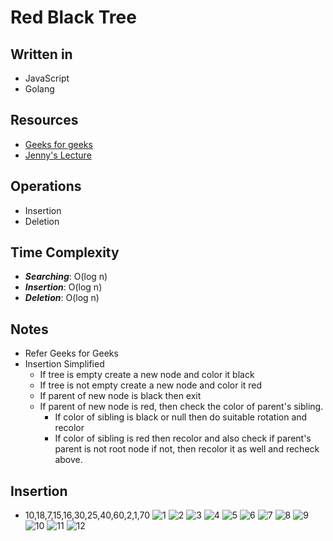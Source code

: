 # **Red Black Tree**

## Written in
* JavaScript
* Golang

## Resources
* [Geeks for geeks](https://www.geeksforgeeks.org/red-black-tree-set-1-introduction-2/) 
* [Jenny's Lecture](https://www.youtube.com/watch?v=3RQtq7PDHog&t=2s) 



## Operations
* Insertion 
* Deletion


## Time Complexity
* **_Searching_**: O(log n)
* **_Insertion_**: O(log n)
* **_Deletion_**: O(log n)

## Notes
* Refer Geeks for Geeks
* Insertion Simplified 
    * If tree is empty create a new node and color it black
    * If tree is not empty create a new node and color it red
    * If parent of new node is black then exit
    * If parent of new node is red, then check the color of parent's sibling.
        * If color of sibling is black or null then do suitable rotation and recolor
        * If color of sibling is red then recolor and also check if parent's parent is not root node if not, then recolor it as well and recheck above.

## Insertion
* 10,18,7,15,16,30,25,40,60,2,1,70
![1](https://i.ibb.co/MS57q5H/image.png)
![2](https://i.ibb.co/cT9DyL1/image.png)
![3](https://i.ibb.co/5kTGvT6/image.png)
![4](https://i.ibb.co/qndmWXs/image.png)
![5](https://i.ibb.co/9bvCTff/image.png)
![6](https://i.ibb.co/8Df5w0y/image.png)
![7](https://i.ibb.co/30QZJtp/image.png)
![8](https://i.ibb.co/rQJVTMJ/image.png)
![9](https://i.ibb.co/7tG1kQC/image.png)
![10](https://i.ibb.co/486pnzH/image.png)
![11](https://i.ibb.co/5WRCB0p/image.png)
![12](https://i.ibb.co/02x5zxV/image.png)
